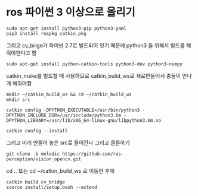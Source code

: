 # ros 파이썬 3 이상으로 올리기
```
sudo apt-get install python3-pip python3-yaml
pip3 install rospkg catkin_pkg
```
그리고 cv_brige가 파이썬 2.7로 빌드되어 잇기 때문에 python3 을 위해서 빌드를 해줘야한다고 함

```
sudo apt-get install python-catkin-tools python3-dev python3-numpy
```
catkin_make를 빌드할 때 사용하므로 
catkin_bulid_ws로 새로만들어서 충돌이 안나게 해줘야함

```
mkdir ~/catkin_build_ws && cd ~/catkin_build_ws
mkdir src

catkin config -DPYTHON_EXECUTABLE=/usr/bin/python3 -DPYTHON_INCLUDE_DIR=/usr/include/python3.6m -DPYTHON_LIBRARY=/usr/lib/x86_64-linux-gnu/libpython3.6m.so

catkin config --install
```

그리고 미리 만들어 놓은 src로 들어간다
그리고 클론하기
```
git clone -b melodic https://github.com/ros-perception/vision_opencv.git
```
cd .. 또는 cd ~/catkin_build_ws 로 이동한 후에 
```
catkin build cv_bridge
source install/setup.bash --extend
```